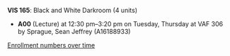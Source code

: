 **VIS 165**: Black and White Darkroom (4 units)

- **A00** (Lecture) at 12:30 pm–3:20 pm on Tuesday, Thursday at VAF 306 by Sprague, Sean Jeffrey (A16188933)

[Enrollment numbers over time](./VIS165.tsv)
